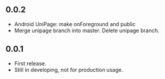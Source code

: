 ## 0.0.2

- Android UniPage: make onForeground and public
- Merge unipage branch into master. Delete unipage branch.

## 0.0.1

- First release.
- Still in developing, not for production usage.
